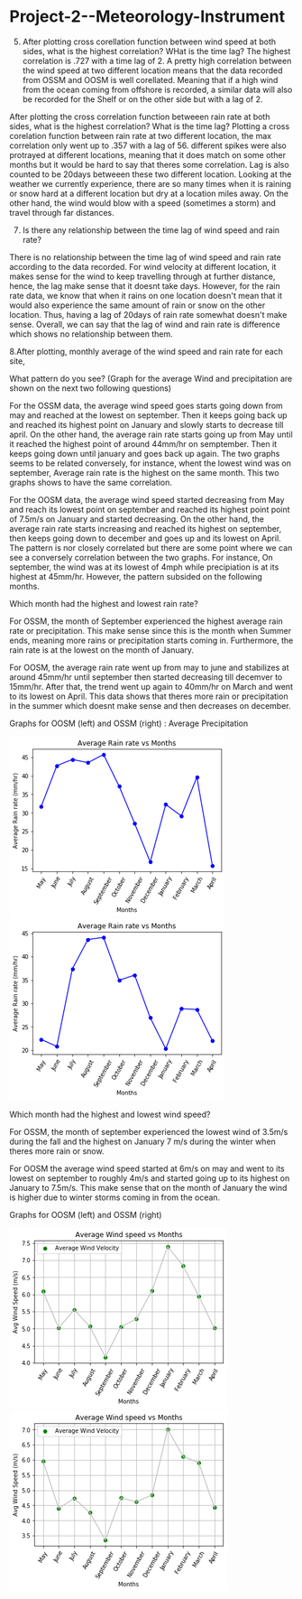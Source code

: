 # Project-2--Meteorology-Instrument

5. After plotting cross corellation function between wind speed at both sides, what is the highest correlation? WHat is the time lag?
The highest correlation is .727 with a time lag of 2.  A pretty high correlation between the wind speed at two different location means that the data recorded from OSSM and OOSM is well corellated. Meaning that if a high wind from the ocean coming from offshore is recorded, a similar data will also be recorded for the Shelf or on the other side but with a lag of 2.

After plotting the cross correlation function betweeen rain rate at both sides, what is the highest correlation? What is the time lag?
Plotting a cross corelation function between rain rate at two different location, the max correlation only went up to .357 with a lag of 56. different spikes were also protrayed at different locations, meaning that it does match on some other months but it would be hard to say that theres some correlation. Lag is also counted to be 20days betweeen these two different location. Looking at the weather we currently experience, there are so many times when it is raining or snow hard at a different location but dry at a location miles away. On the other hand, the wind would blow with a speed (sometimes a storm) and travel through far distances.

7. Is there any relationship between the time lag of wind speed and rain rate?

There is no relationship between the time lag of wind speed and rain rate according to the data recorded. For wind velocity at different location, it makes sense for the wind to keep travelling through at further distance, hence, the lag make sense that it doesnt take days. However, for the rain rate data, we know that when it rains on one location doesn't mean that it would also experience the same amount of rain or snow on the other location. Thus, having a lag of 20days of rain rate somewhat doesn't make sense. Overall, we can say that the lag of wind and rain rate is difference which shows no relationship between them.

8.After plotting, monthly average of the wind speed and rain rate for each site,

  What pattern do you see? (Graph for the average Wind and precipitation are shown on the next two following questions)
 
  For the OSSM data, the average wind speed goes starts going down from may and reached at the lowest on september. Then it keeps going back up and reached its highest point on January and slowly starts to decrease till april. On the other hand, the average rain rate starts going up from May until it reached the highest point of around 44mm/hr on semptember. Then it keeps going down until january and goes back up again. The two graphs seems to be related conversely, for instance, whent the lowest wind was on september, Average rain rate is the highest on the same month. This two graphs shows to have the same correlation. 
    
  For the OOSM data, the average wind speed started decreasing from May and reach its lowest point on september and reached its highest point point of 7.5m/s on January and started decreasing. On the other hand, the average rain rate starts increasing and reached its highest on september, then keeps going down to december and goes up and its lowest on April. The pattern is nor closely correlated but there are some point where we can see a conversely correlation between the two graphs. For instance, On september, the wind was at its lowest of 4mph while precipiation is at its highest at 45mm/hr. However, the pattern subsided on the following months.
  
  Which month had the highest and lowest rain rate? 
  
  For OSSM, the month of September experienced the highest average rain rate or precipitation. This make sense since this is the month when Summer ends, meaning more rains or precipitation starts coming in. Furthermore, the rain rate is at the lowest on the month of January.
  
  For OOSM, the average rain rate went up from may to june and stabilizes at around 45mm/hr until september then started decreasing till decemver to 15mm/hr. After that, the trend went up again to 40mm/hr on March and went to its lowest on April. This data shows that theres more rain or precipitation in the summer which doesnt make sense and then decreases on december.

Graphs for OOSM (left) and OSSM (right) : Average Precipitation

![alt-text-1](https://github.com/aldrinfaylona/Project-2--Meteorology-Instrument/blob/master/Ocean-%20Project%202%20Meteorology/_OOSM%20Average%20Rain%20vs%20Months.png) ![alt-text-2](https://github.com/aldrinfaylona/Project-2--Meteorology-Instrument/blob/master/Ocean-%20Project%202%20Meteorology/OSSM%20Average%20Rain%20vs%20Months.png)



  Which month had the highest and lowest wind speed?
  
  For OSSM, the month of september experienced the lowest wind of 3.5m/s during the fall and the highest on January 7 m/s during the winter when theres more rain or snow.
  
  For OOSM the average wind speed started at 6m/s on may and went to its lowest on september to roughly 4m/s and started going up to its highest on January to 7.5m/s. This make sense that on the month of January the wind is higher due to winter storms coming in from the ocean.
  
  Graphs for OOSM (left) and OSSM (right)
  
![alt-text-1](https://github.com/aldrinfaylona/Project-2--Meteorology-Instrument/blob/master/Ocean-%20Project%202%20Meteorology/_OOSM%20Average%20Wind%20vs%20Months.png) ![alt-text-2](https://github.com/aldrinfaylona/Project-2--Meteorology-Instrument/blob/master/Ocean-%20Project%202%20Meteorology/OSSM%20Average%20Wind%20vs%20Months.png)
